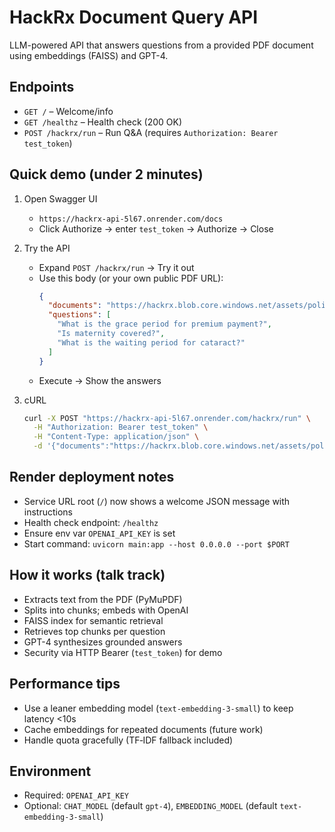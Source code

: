 # HackRx Document Query API

LLM-powered API that answers questions from a provided PDF document using embeddings (FAISS) and GPT-4.

## Endpoints
- `GET /` – Welcome/info
- `GET /healthz` – Health check (200 OK)
- `POST /hackrx/run` – Run Q&A (requires `Authorization: Bearer test_token`)

## Quick demo (under 2 minutes)

1) Open Swagger UI
   - `https://hackrx-api-5l67.onrender.com/docs`
   - Click Authorize → enter `test_token` → Authorize → Close

2) Try the API
   - Expand `POST /hackrx/run` → Try it out
   - Use this body (or your own public PDF URL):
     ```json
     {
       "documents": "https://hackrx.blob.core.windows.net/assets/policy.pdf?...",
       "questions": [
         "What is the grace period for premium payment?",
         "Is maternity covered?",
         "What is the waiting period for cataract?"
       ]
     }
     ```
   - Execute → Show the answers

3) cURL
   ```bash
   curl -X POST "https://hackrx-api-5l67.onrender.com/hackrx/run" \
     -H "Authorization: Bearer test_token" \
     -H "Content-Type: application/json" \
     -d '{"documents":"https://hackrx.blob.core.windows.net/assets/policy.pdf?...","questions":["What is the grace period for premium payment?","Is maternity covered?","What is the waiting period for cataract?"]}'
   ```

## Render deployment notes
- Service URL root (`/`) now shows a welcome JSON message with instructions
- Health check endpoint: `/healthz`
- Ensure env var `OPENAI_API_KEY` is set
- Start command: `uvicorn main:app --host 0.0.0.0 --port $PORT`

## How it works (talk track)
- Extracts text from the PDF (PyMuPDF)
- Splits into chunks; embeds with OpenAI
- FAISS index for semantic retrieval
- Retrieves top chunks per question
- GPT-4 synthesizes grounded answers
- Security via HTTP Bearer (`test_token`) for demo

## Performance tips
- Use a leaner embedding model (`text-embedding-3-small`) to keep latency <10s
- Cache embeddings for repeated documents (future work)
- Handle quota gracefully (TF‑IDF fallback included)

## Environment
- Required: `OPENAI_API_KEY`
- Optional: `CHAT_MODEL` (default `gpt-4`), `EMBEDDING_MODEL` (default `text-embedding-3-small`)